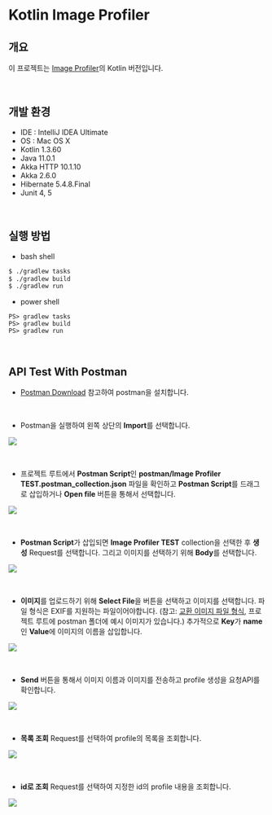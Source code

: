 # Kotlin Image Profiler

## 개요

이 프로젝트는 [Image Profiler](https://github.com/dgahn/image-profiler)의 Kotlin 버전입니다.

<br>

## 개발 환경

- IDE : IntelliJ IDEA Ultimate
- OS : Mac OS X
- Kotlin 1.3.60
- Java 11.0.1
- Akka HTTP 10.1.10
- Akka 2.6.0
- Hibernate 5.4.8.Final
- Junit 4, 5

<br>

## 실행 방법

- bash shell 

```bash
$ ./gradlew tasks
$ ./gradlew build
$ ./gradlew run
```

- power shell

```power
PS> gradlew tasks
PS> gradlew build
PS> gradlew run
```

<br>

## API Test With Postman

- [Postman Download](https://www.getpostman.com/downloads/) 참고하여 postman을 설치합니다. 

<br>

- Postman을 실행하여 왼쪽 상단의 **Import**를 선택합니다.

![](https://imgur.com/JqQuw1J.png)

<br>

- 프로젝트 루트에서 **Postman Script**인 **postman/Image Profiler TEST.postman_collection.json** 파일을 확인하고 **Postman Script**를 드래그로 삽입하거나 **Open file** 버튼을 통해서 선택합니다.

![](https://imgur.com/1RkbPaD.png)

<br>

- **Postman Script**가 삽입되면 **Image Profiler TEST** collection을 선택한 후 **생성** Request를 선택합니다. 그리고 이미지를 선택하기 위해 **Body**를 선택합니다.

![](https://imgur.com/k0AIlxX.png)

<br>

- **이미지**를 업로드하기 위해 **Select File**을 버튼을 선택하고 이미지를 선택합니다. 파일 형식은 EXIF를 지원하는 파일이어야합니다. (참고: [교환 이미지 파일 형식](https://ko.wikipedia.org/wiki/%EA%B5%90%ED%99%98_%EC%9D%B4%EB%AF%B8%EC%A7%80_%ED%8C%8C%EC%9D%BC_%ED%98%95%EC%8B%9D), 프로젝트 루트에 postman 폴더에 예시 이미지가 있습니다.) 추가적으로 **Key**가 **name**인 **Value**에 이미지의 이름을 삽입합니다.

![](https://imgur.com/cMYH0kt.png)

<br>

- **Send** 버튼을 통해서 이미지 이름과 이미지를 전송하고 profile 생성을 요청API를 확인합니다.

![](https://imgur.com/oHApQYF.png)

<br>

- **목록 조회** Request를 선택하여 profile의 목록을 조회합니다.

![](https://imgur.com/vVkHKP4.png)

<br>

- **id로 조회** Request를 선택하여 지정한 id의 profile 내용을 조회합니다.

![](https://imgur.com/BKib3wl.png)